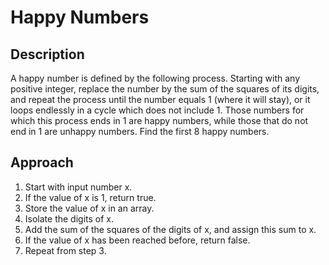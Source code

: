 # Happy Numbers

## Description
A happy number is defined by the following process. Starting with any positive integer, replace the number by the sum of the squares of its digits, and repeat the process until the number equals 1 (where it will stay), or it loops endlessly in a cycle which does not include 1. Those numbers for which this process ends in 1 are happy numbers, while those that do not end in 1 are unhappy numbers. Find the first 8 happy numbers.

## Approach
1. Start with input number x.
2. If the value of x is 1, return true.
3. Store the value of x in an array.
4. Isolate the digits of x.
5. Add the sum of the squares of the digits of x, and assign this sum to x.
6. If the value of x has been reached before, return false.
7. Repeat from step 3.
